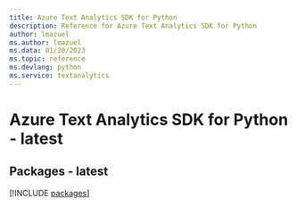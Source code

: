 ```yaml
---
title: Azure Text Analytics SDK for Python
description: Reference for Azure Text Analytics SDK for Python
author: lmazuel
ms.author: lmazuel
ms.data: 01/20/2023
ms.topic: reference
ms.devlang: python
ms.service: textanalytics
---
```

# Azure Text Analytics SDK for Python - latest
## Packages - latest
[!INCLUDE [packages](text-analytics-index.md)]